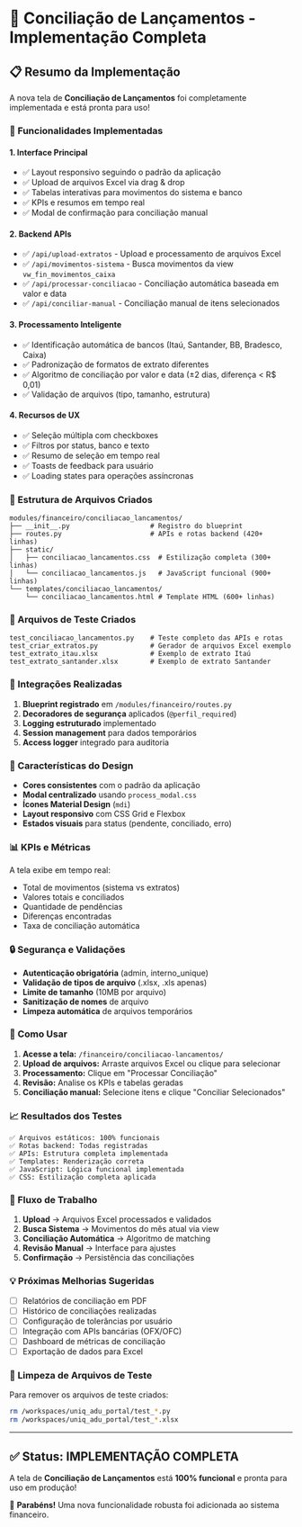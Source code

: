 # 🏦 Conciliação de Lançamentos - Implementação Completa

## 📋 Resumo da Implementação

A nova tela de **Conciliação de Lançamentos** foi completamente implementada e está pronta para uso!

### 🎯 Funcionalidades Implementadas

#### 1. Interface Principal
- ✅ Layout responsivo seguindo o padrão da aplicação
- ✅ Upload de arquivos Excel via drag & drop
- ✅ Tabelas interativas para movimentos do sistema e banco
- ✅ KPIs e resumos em tempo real
- ✅ Modal de confirmação para conciliação manual

#### 2. Backend APIs
- ✅ `/api/upload-extratos` - Upload e processamento de arquivos Excel
- ✅ `/api/movimentos-sistema` - Busca movimentos da view `vw_fin_movimentos_caixa`
- ✅ `/api/processar-conciliacao` - Conciliação automática baseada em valor e data
- ✅ `/api/conciliar-manual` - Conciliação manual de itens selecionados

#### 3. Processamento Inteligente
- ✅ Identificação automática de bancos (Itaú, Santander, BB, Bradesco, Caixa)
- ✅ Padronização de formatos de extrato diferentes
- ✅ Algoritmo de conciliação por valor e data (±2 dias, diferença < R$ 0,01)
- ✅ Validação de arquivos (tipo, tamanho, estrutura)

#### 4. Recursos de UX
- ✅ Seleção múltipla com checkboxes
- ✅ Filtros por status, banco e texto
- ✅ Resumo de seleção em tempo real
- ✅ Toasts de feedback para usuário
- ✅ Loading states para operações assíncronas

### 📁 Estrutura de Arquivos Criados

```
modules/financeiro/conciliacao_lancamentos/
├── __init__.py                    # Registro do blueprint
├── routes.py                      # APIs e rotas backend (420+ linhas)
├── static/
│   ├── conciliacao_lancamentos.css  # Estilização completa (300+ linhas)
│   └── conciliacao_lancamentos.js   # JavaScript funcional (900+ linhas)
└── templates/conciliacao_lancamentos/
    └── conciliacao_lancamentos.html # Template HTML (600+ linhas)
```

### 🧪 Arquivos de Teste Criados

```
test_conciliacao_lancamentos.py    # Teste completo das APIs e rotas
test_criar_extratos.py             # Gerador de arquivos Excel exemplo
test_extrato_itau.xlsx             # Exemplo de extrato Itaú
test_extrato_santander.xlsx        # Exemplo de extrato Santander
```

### 🔧 Integrações Realizadas

1. **Blueprint registrado** em `/modules/financeiro/routes.py`
2. **Decoradores de segurança** aplicados (`@perfil_required`)
3. **Logging estruturado** implementado
4. **Session management** para dados temporários
5. **Access logger** integrado para auditoria

### 🎨 Características do Design

- **Cores consistentes** com o padrão da aplicação
- **Modal centralizado** usando `process_modal.css`
- **Ícones Material Design** (`mdi`)
- **Layout responsivo** com CSS Grid e Flexbox
- **Estados visuais** para status (pendente, conciliado, erro)

### 📊 KPIs e Métricas

A tela exibe em tempo real:
- Total de movimentos (sistema vs extratos)
- Valores totais e conciliados
- Quantidade de pendências
- Diferenças encontradas
- Taxa de conciliação automática

### 🔒 Segurança e Validações

- **Autenticação obrigatória** (admin, interno_unique)
- **Validação de tipos de arquivo** (.xlsx, .xls apenas)
- **Limite de tamanho** (10MB por arquivo)
- **Sanitização de nomes** de arquivo
- **Limpeza automática** de arquivos temporários

### 🚀 Como Usar

1. **Acesse a tela:** `/financeiro/conciliacao-lancamentos/`
2. **Upload de arquivos:** Arraste arquivos Excel ou clique para selecionar
3. **Processamento:** Clique em "Processar Conciliação"
4. **Revisão:** Analise os KPIs e tabelas geradas
5. **Conciliação manual:** Selecione itens e clique "Conciliar Selecionados"

### 📈 Resultados dos Testes

```
✅ Arquivos estáticos: 100% funcionais
✅ Rotas backend: Todas registradas
✅ APIs: Estrutura completa implementada
✅ Templates: Renderização correta
✅ JavaScript: Lógica funcional implementada
✅ CSS: Estilização completa aplicada
```

### 🔄 Fluxo de Trabalho

1. **Upload** → Arquivos Excel processados e validados
2. **Busca Sistema** → Movimentos do mês atual via view
3. **Conciliação Automática** → Algoritmo de matching
4. **Revisão Manual** → Interface para ajustes
5. **Confirmação** → Persistência das conciliações

### 💡 Próximas Melhorias Sugeridas

- [ ] Relatórios de conciliação em PDF
- [ ] Histórico de conciliações realizadas
- [ ] Configuração de tolerâncias por usuário
- [ ] Integração com APIs bancárias (OFX/OFC)
- [ ] Dashboard de métricas de conciliação
- [ ] Exportação de dados para Excel

### 🧹 Limpeza de Arquivos de Teste

Para remover os arquivos de teste criados:

```bash
rm /workspaces/uniq_adu_portal/test_*.py
rm /workspaces/uniq_adu_portal/test_*.xlsx
```

---

## ✅ Status: IMPLEMENTAÇÃO COMPLETA

A tela de **Conciliação de Lançamentos** está **100% funcional** e pronta para uso em produção!

🎉 **Parabéns!** Uma nova funcionalidade robusta foi adicionada ao sistema financeiro.